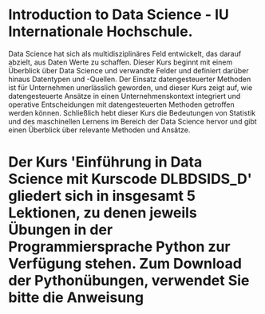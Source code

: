 # Introduction to Data Science - IU Internationale Hochschule.

Data Science hat sich als multidisziplinäres Feld entwickelt, das darauf abzielt, aus Daten Werte zu schaffen. Dieser Kurs beginnt mit einem Überblick über Data Science und verwandte Felder und definiert darüber hinaus Datentypen und -Quellen. Der Einsatz datengesteuerter Methoden ist für Unternehmen unerlässlich geworden, und dieser Kurs zeigt auf, wie datengesteuerte Ansätze in einen Unternehmenskontext integriert und operative Entscheidungen mit datengesteuerten Methoden getroffen werden können. Schließlich hebt dieser Kurs die Bedeutungen von Statistik und des maschinellen Lernens im Bereich der Data Science hervor und gibt einen Überblick über relevante Methoden und Ansätze. 

# Der Kurs 'Einführung in Data Science mit Kurscode DLBDSIDS_D' gliedert sich in insgesamt 5 Lektionen, zu denen jeweils Übungen in der Programmiersprache Python zur Verfügung stehen. Zum Download der Pythonübungen, verwendet Sie bitte die Anweisung



